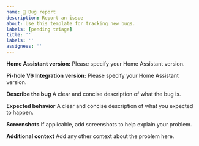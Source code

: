 ```yaml
---
name: 🐞 Bug report
description: Report an issue
about: Use this template for tracking new bugs.
labels: [pending triage]
title: ''
labels: ''
assignees: ''
---
```


**Home Assistant version:**
Please specify your Home Assistant version.

**Pi-hole V6 Integration version:**
Please specify your Home Assistant version.

**Describe the bug**
A clear and concise description of what the bug is.

**Expected behavior**
A clear and concise description of what you expected to happen.

**Screenshots**
If applicable, add screenshots to help explain your problem.

**Additional context**
Add any other context about the problem here.
